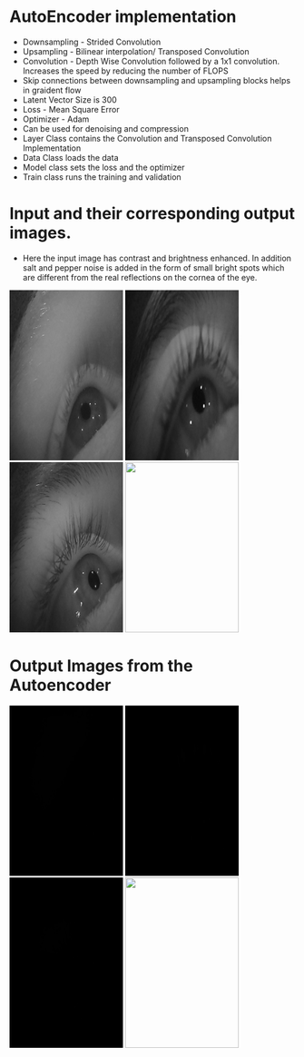 # AutoEncoder implementation
 * Downsampling - Strided Convolution
 * Upsampling - Bilinear interpolation/ Transposed Convolution
 * Convolution - Depth Wise Convolution followed by a 1x1 convolution. Increases the speed by reducing the number of FLOPS
 * Skip connections between downsampling and upsampling blocks helps in graident flow
 * Latent Vector Size is 300
 * Loss - Mean Square Error
 * Optimizer - Adam
 * Can be used for denoising and compression
 * Layer Class contains the Convolution and Transposed Convolution Implementation
 * Data Class loads the data
 * Model class sets the loss and the optimizer
 * Train class runs the training and validation 
 
 # Input and their corresponding output images.
 * Here the input image has contrast and brightness enhanced. In addition salt and pepper noise is added in the form of small bright spots which are different from the real reflections on the cornea of the eye. 
 
 <img src="https://github.com/soumilchugh/AutoEncoder/blob/master/image1.jpg" height="300" width="200"> <img src=" https://github.com/soumilchugh/AutoEncoder/blob/master/image2.jpg" height="300" width="200"/> <img src=" https://github.com/soumilchugh/AutoEncoder/blob/master/image3.jpg" height="300" width="200"/> <img src="https://github.com/soumilchugh/AutoEncoder/blob/master/image4.png" height="300" width="200"/>
 
 # Output Images from the Autoencoder
 
 <img src="https://github.com/soumilchugh/AutoEncoder/blob/master/Output1.jpg" height="300" width="200"> <img src=" https://github.com/soumilchugh/AutoEncoder/blob/master/Output2.jpg" height="300" width="200"/> <img src=" https://github.com/soumilchugh/AutoEncoder/blob/master/Output3.jpg" height="300" width="200"/> <img src="https://github.com/soumilchugh/AutoEncoder/blob/master/Output4.png" height="300" width="200"/>

